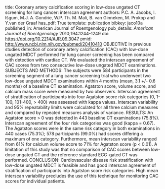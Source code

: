 title: Coronary artery calcification scoring in low-dose ungated CT screening for lung cancer: interscan agreement
authors: P.C. A. Jacobs, I. Išgum, M.J. A. Gondrie, W.P. Th. M. Mali, B. van Ginneken, M. Prokop and Y.van der Graaf
has_pdf: True
template: publication
bibkey: jaco10a
published_in: American Journal of Roentgenology
pub_details: <i>American Journal of Roentgenology</i> 2010;194:1244-1249
doi: https://doi.org/10.2214/AJR.09.3047
pmid: http://www.ncbi.nlm.nih.gov/pubmed/20410410
OBJECTIVE In previous studies detection of coronary artery calcification (CAC) with low-dose ungated MDCT performed for lung cancer screening has been compared with detection with cardiac CT. We evaluated the interscan agreement of CAC scores from two consecutive low-dose ungated MDCT examinations. SUBJECTS AND METHODS: The subjects were 584 participants in the screening segment of a lung cancer screening trial who underwent two low-dose ungated MDCT examinations within 4 months (mean, 3.1 +/- 0.6 months) of a baseline CT examination. Agatston score, volume score, and calcium mass score were measured by two observers. Interscan agreement of stratification of participants into four Agatston score risk categories (0, 1-100, 101-400, > 400) was assessed with kappa values. Interscan variability and 95\% repeatability limits were calculated for all three calcium measures and compared by repeated measures analysis of variance. RESULTS: An Agatston score > 0 was detected in 443 baseline CT examinations (75.8\%). Interscan agreement of the four risk categories was good (kappa = 0.67). The Agatston scores were in the same risk category in both examinations in 440 cases (75.3\%); 578 participants (99.0\%) had scores differing a maximum of one category. Furthermore, mean interscan variability ranged from 61\% for calcium volume score to 71\% for Agatston score (p < 0.01). A limitation of this study was that no comparison of CAC scores between low-dose ungated CT and the reference standard ECG-gated CT was performed. CONCLUSION: Cardiovascular disease risk stratification with low-dose ungated MDCT is feasible and has good interscan agreement of stratification of participants into Agatston score risk categories. High mean interscan variability precludes the use of this technique for monitoring CAC scores for individual patients.

